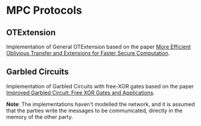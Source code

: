 # MPC Protocols

## OTExtension
Implementation of General OTExtension based on the paper [More Efficient Oblivious Transfer and Extensions for Faster Secure Computation](https://eprint.iacr.org/2013/552.pdf).

## Garbled Circuits
Implementation of Garbled Circuits with free-XOR gates based on the paper [Improved Garbled Circuit: Free XOR Gates and Applications](http://www.cs.toronto.edu/~vlad/papers/XOR_ICALP08.pdf).

**Note**: The implementations haven't modelled the network, and it is assumed that the parties write the messages to be communicated, directly in the memory of the other party.
